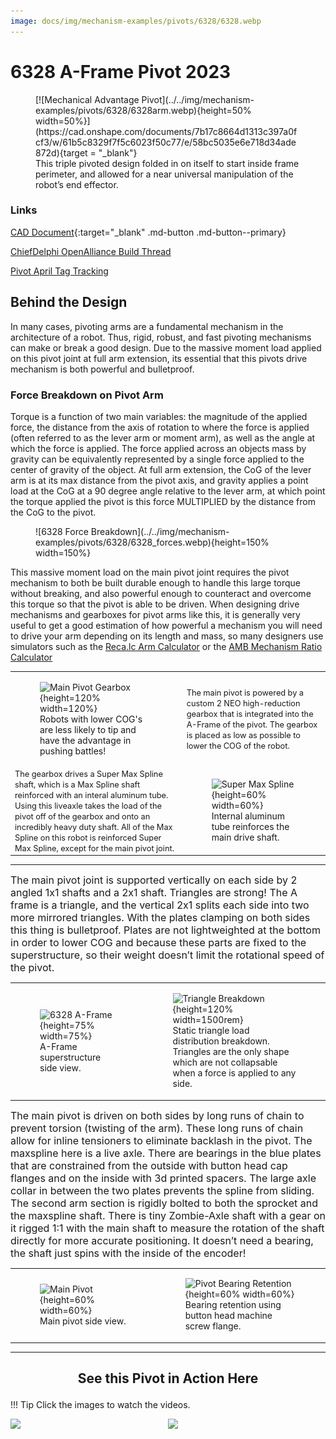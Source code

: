 ```yaml
---
image: docs/img/mechanism-examples/pivots/6328/6328.webp
---
```


<style>

td, th , table{
   border: none!important;
}

td{
  text-align: left !important;
  vertical-align: middle !important;
}

table tr:hover{
    background-color: transparent !important;
}

</style>

# 6328 A-Frame Pivot 2023

<figure markdown="span">
[![Mechanical Advantage Pivot](../../img/mechanism-examples/pivots/6328/6328arm.webp){height=50% width=50%}](https://cad.onshape.com/documents/7b17c8664d1313c397a0fcf3/w/61b5c8329f7f5c6023f50c77/e/58bc5035e6e718d34ade872d){target = "_blank"}
<figcaption>This triple pivoted design folded in on itself to start inside frame perimeter, and allowed for a near universal manipulation of the robot’s end effector.</figcaption>
</figure>

### Links

[CAD Document](https://cad.onshape.com/documents/7b17c8664d1313c397a0fcf3/w/61b5c8329f7f5c6023f50c77/e/58bc5035e6e718d34ade872d "CAD Document Link"){:target="_blank" .md-button .md-button--primary}

[ChiefDelphi OpenAlliance Build Thread](https://www.chiefdelphi.com/t/frc-6328-mechanical-advantage-2023-build-thread/420691 "ChiefDelphi OpenAlliance Build Thread")

[Pivot April Tag Tracking](https://youtu.be/XA15Qq2CXY0 "6328 Pivot April Tag Tracking")

## Behind the Design

In many cases, pivoting arms are a fundamental mechanism in the architecture of a robot. Thus, rigid, robust, and fast pivoting mechanisms can make or break a good design. Due to the massive moment load applied on this pivot joint at full arm extension, its essential that this pivots drive mechanism is both powerful and bulletproof.

### Force Breakdown on Pivot Arm
<span style="text-align: center">Torque is a function of two main variables: the magnitude of the applied force, the distance from the axis of rotation to where the force is applied (often referred to as the lever arm or moment arm), as well as the angle at which the force is applied. The force applied across an objects mass by gravity can be equivalently represented by a single force applied to the center of gravity of the object. At full arm extension, the CoG of the lever arm is at its max distance from the pivot axis, and gravity applies a point load at the CoG at a 90 degree angle relative to the lever arm, at which point the torque applied the pivot is this force MULTIPLIED by the distance from the CoG to the pivot.</span>

<figure markdown="span">![6328 Force Breakdown](../../img/mechanism-examples/pivots/6328/6328_forces.webp){height=150% width=150%}
</figure>

<span style="text-align: center">This massive moment load on the main pivot joint requires the pivot mechanism to both be built durable enough to handle this large torque without breaking, and also powerful enough to counteract and overcome this torque so that the pivot is able to be driven. When designing drive mechanisms and gearboxes for pivot arms like this, it is generally very useful to get a good estimation of how powerful a mechanism you will need to drive your arm depending on its length and mass, so many designers use simulators such as the [Reca.lc Arm Calculator](https://www.reca.lc/arm) or the [AMB Mechanism Ratio Calculator](https://ambcalc.com/mechanism?=)</span>



|||
|:-:|:-:|
|<figure>![Main Pivot Gearbox](../../img/mechanism-examples/pivots/6328/gearbox.webp){height=120% width=120%}<figcaption> Robots with lower COG's are less likely to tip and have the advantage in pushing battles! </figcaption></figure>|<span style="font-size:.8rem;">The main pivot is powered by a custom 2 NEO high-reduction gearbox that is integrated into the A-Frame of the pivot. The gearbox is placed as low as possible to lower the COG of the robot.</span>|
|<span style="font-size:.8rem;"> The gearbox drives a Super Max Spline shaft, which is a Max Spline shaft reinforced with an interal aluminum tube. Using this liveaxle takes the load of the pivot off of the gearbox and onto an incredibly heavy duty shaft. All of the Max Spline on this robot is reinforced Super Max Spline, except for the main pivot joint.</span>|<figure>![Super Max Spline](../../img/mechanism-examples/pivots/6328/supermaxspline.webp){height=60% width=60%}<figcaption> Internal aluminum tube reinforces the main drive shaft. </figcaption></figure>|

***
<span style="text-align: center; font-size:1rem">The main pivot joint is supported vertically on each side by 2 angled 1x1 shafts and a 2x1 shaft. Triangles are strong! The A frame is a triangle, and the vertical 2x1 splits each side into two more mirrored triangles. With the plates clamping on both sides this thing is bulletproof. Plates are not lightweighted at the bottom in order to lower COG and because these parts are fixed to the superstructure, so their weight doesn’t limit the rotational speed of the pivot.</span>

|||
|:-:|:-:|
|<figure>![6328 A-Frame](../../img/mechanism-examples/pivots/6328/aframe.webp){height=75% width=75%}<figcaption> A-Frame superstructure side view. </figcaption></figure>|<figure>![Triangle Breakdown](../../img/mechanism-examples/pivots/6328/triangles.webp){height=120% width=1500rem}<figcaption> Static triangle load distribution breakdown. Triangles are the only shape which are not collapsable when a force is applied to any side. </figcaption></figure>|

<span style="text-align: center; font-size:1rem">The main pivot is driven on both sides by long runs of chain to prevent torsion (twisting of the arm). These long runs of chain allow for inline tensioners to eliminate backlash in the pivot. The maxspline here is a live axle. There are bearings in the blue plates that are constrained from the outside with button head cap flanges and on the inside with 3d printed spacers. The large axle collar in between the two plates prevents the spline from sliding. The second arm section is rigidly bolted to both the sprocket and the maxspline shaft. There is tiny Zombie-Axle shaft with a gear on it rigged 1:1 with the main shaft to measure the rotation of the shaft directly for more accurate positioning. It doesn’t need a bearing, the shaft just spins with the inside of the encoder!</span>

|||
|:-:|:-:|
|<figure>![Main Pivot](../../img/mechanism-examples/pivots/6328/mainpivot.webp){height=60% width=60%}<figcaption> Main pivot side view. </figcaption></figure>|<figure>![Pivot Bearing Retention](../../img/mechanism-examples/pivots/6328/pivot_side.webp){height=60% width=60%}<figcaption> Bearing retention using button head machine screw flange. </figcaption></figure>|

***

## <p style="text-align: center;"> See this Pivot in Action Here </p>

!!! Tip
    Click the images to watch the videos.


<a href=https://youtu.be/3cXXOSFAnJU> <img align="left" src="/img/mechanism-examples/pivots/6328/6328btb.webp" style="width:45%"></a> <a href=https://youtu.be/89FRu3nUPtU><img align="right" src=/img/mechanism-examples/pivots/6328/6328_match.webp style="width:50%"></a>

<br>